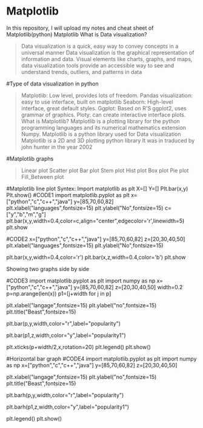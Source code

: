 # Matplotlib
In this repository, I will upload my notes and cheat sheet of Matplotlib(python)
Matplotlib
What is Data visualization?
> Data visualization is a quick, easy way to convey concepts in a universal manner
> Data visualization is the graphical representation of information and data.
> Visual elements like charts, graphs, and maps, data visualization tools provide an accessible way to see and understand trends, outliers, and patterns in data

#Type of data visualization in python
> Matplotlib: Low level, provides lots of freedom.
> Pandas visualization: easy to use interface, built on matplotlib
> Seaborn: High-level interface, great default styles.
> Ggplot: Based on R'S ggplot2, uses grammar of graphics.
> Ploty: can create interactive interface plots.
What is Matplotlib?
> Matplotlib is a plotting library for the python programming languages and its numerical mathematics extension Numpy.
> Matplotlib is a python library used for Data visualization
> Matplotlib is a 2D and 3D plotting python library
> It was in traduced by john hunter in the year 2002

#Matplotlib graphs
> Linear plot
> Scatter plot
> Bar plot
> Stem plot
> Hist plot
> Box plot
> Pie plot
> Fill_Between plot

#Matplotlib line plot
Syntex:
Import matplotlib as plt
X=[]
Y=[]
Plt.bar(x,y)
Plt.show()
#CODE1
import matplotlib.pyplot as plt
x=["python","c","c++","java"]
y=[85,70,60,82]
plt.xlabel("languages",fontsize=15)
plt.ylabel("No",fontsize=15)
c=["y","b","m","g"]
plt.bar(x,y,width=0.4,color=c,align="center",edgecolor='r',linewidth=5)
plt.show





#CODE2
x=["python","c","c++","java"]
y=[85,70,60,82]
z=[20,30,40,50]
plt.xlabel("languages",fontsize=15)
plt.ylabel("No",fontsize=15)

plt.bar(x,y,width=0.4,color='r')
plt.bar(x,z,width=0.4,color='b')
plt.show




Showing two graphs side by side

#CODE3
import matplotlib.pyplot as plt
import numpy as np
x=["python","c","c++","java"]
y=[85,70,60,82]
z=[20,30,40,50]
width=0.2
p=np.arange(len(x))
p1=[j+width for j in p]

plt.xlabel("langage",fontsize=15)
plt.ylabel("no",fontsize=15)
plt.title("Beast",fontsize=15)

plt.bar(p,y,width,color="r",label="popularity")

plt.bar(p1,z,width,color="y",label="popularity1")

plt.xticks(p+width/2,x,rotation=20)
plt.legend()
plt.show()



#Horizontal bar graph
#CODE4
import matplotlib.pyplot as plt
import numpy as np
x=["python","c","c++","java"]
y=[85,70,60,82]
z=[20,30,40,50]

plt.xlabel("langage",fontsize=15)
plt.ylabel("no",fontsize=15)
plt.title("Beast",fontsize=15)

plt.barh(p,y,width,color="r",label="popularity")

plt.barh(p1,z,width,color="y",label="popularity1")

plt.legend()
plt.show()



